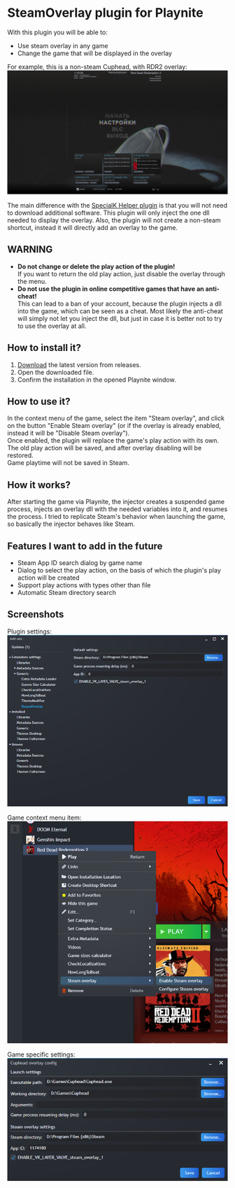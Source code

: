 # SteamOverlay plugin for Playnite

With this plugin you will be able to:
- Use steam overlay in any game
- Change the game that will be displayed in the overlay

For example, this is a non-steam Cuphead, with RDR2 overlay:
![Cuphead with RDR2 overlay](/Screenshots/CupheadOverlay.png)

The main difference with the [SpecialK Helper plugin](https://playnite.link/forum/thread-1162.html) is that you will not need to download additional software. This plugin will only inject the one dll needed to display the overlay.
Also, the plugin will not create a non-steam shortcut, instead it will directly add an overlay to the game.

## WARNING
- **Do not change or delete the play action of the plugin!**  
If you want to return the old play action, just disable the overlay through the menu.
- **Do not use the plugin in online competitive games that have an anti-cheat!**  
This can lead to a ban of your account, because the plugin injects a dll into the game, which can be seen as a cheat. Most likely the anti-cheat will simply not let you inject the dll, but just in case it is better not to try to use the overlay at all.

## How to install it?

1. [Download](https://github.com/IchinichiQ/SteamOverlay/releases/download/v0.1/SteamOverlay_eb3e6a5d-4bc1-4738-a328-cc62959750a1_0_1.pext) the latest version from releases.
2. Open the downloaded file.
3. Confirm the installation in the opened Playnite window.

## How to use it?

In the context menu of the game, select the item "Steam overlay", and click on the button "Enable Steam overlay" (or if the overlay is already enabled, instead it will be "Disable Steam overlay").  
Once enabled, the plugin will replace the game's play action with its own. The old play action will be saved, and after overlay disabling will be restored.  
Game playtime will not be saved in Steam.

## How it works?

After starting the game via Playnite, the injector creates a suspended game process, injects an overlay dll with the needed variables into it, and resumes the process. I tried to replicate Steam's behavior when launching the game, so basically the injector behaves like Steam.

## Features I want to add in the future

- Steam App ID search dialog by game name
- Dialog to select the play action, on the basis of which the plugin's play action will be created
- Support play actions with types other than file
- Automatic Steam directory search

## Screenshots
Plugin settings:  
![Plugin settings](/Screenshots/PluginSettings.png)

Game context menu item:  
![Context menu item](/Screenshots/MenuItem.png)

Game specific settings:  
![Context menu item](/Screenshots/GameSpecificSettings.png)